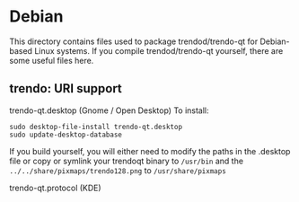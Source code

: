 
Debian
====================
This directory contains files used to package trendod/trendo-qt
for Debian-based Linux systems. If you compile trendod/trendo-qt yourself, there are some useful files here.

## trendo: URI support ##


trendo-qt.desktop  (Gnome / Open Desktop)
To install:

	sudo desktop-file-install trendo-qt.desktop
	sudo update-desktop-database

If you build yourself, you will either need to modify the paths in
the .desktop file or copy or symlink your trendoqt binary to `/usr/bin`
and the `../../share/pixmaps/trendo128.png` to `/usr/share/pixmaps`

trendo-qt.protocol (KDE)
